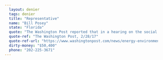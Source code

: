 ```yaml
---
  layout: denier
  tags: denier
  title: "Representative"
  name: "Bill Posey"
  state: "Florida"
  quote: "The Washington Post reported that in a hearing on the social cost of carbon, Rep. Posey instead questioned the basic existence of climate change, asking, \"Can anyone on the panel give me a date certain, even a year certain, that there was absolutely no climate change on this planet since the forming of it?”"
  quote-ref: "The Washington Post, 2/28/17"
  quote-ref-url: "https://www.washingtonpost.com/news/energy-environment/wp/2017/02/28/members-of-congress-met-to-discuss-the-costs-of-climate-change-they-ended-up-debating-its-existence/?utm_term=.1bc0b5bc76aa"
  dirty-money: "$50,400"
  phone: "202-225-3671"
---
```

